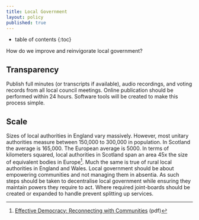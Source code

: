 ```yaml
---
title: Local Government
layout: policy
published: true
---
```

* table of contents 
{:toc}

How do we improve and reinvigorate local government?

## Transparency

Publish full minutes (or transcripts if available), audio recordings, and voting records from all local council meetings. Online publication should be performed within 24 hours. Software tools will be created to make this process simple.

## Scale

Sizes of local authorities in England vary massively. However, most unitary authorities measure between 150,000 to 300,000 in population. In Scotland the average is 165,000. The European average is 5000. In terms of kilometers squared, local authorities in Scotland span an area 45x the size of equivalent bodies in Europe[^1]. Much the same is true of rural local authorities in England and Wales. Local government should be about empowering communities and not managing them in absentia. As such steps should be taken to decentralise local government while ensuring they maintain powers they require to act. Where required joint-boards should be created or expanded to handle prevent splitting up services. 

[^1]: [Effective Democracy: Reconnecting with Communities](http://www.localdemocracy.info/wp-content/uploads/2014/08/Final-Report-August-2014.pdf) (pdf)
